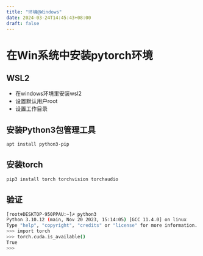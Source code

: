 ```yaml
---
title: "环境@Windows"
date: 2024-03-24T14:45:43+08:00
draft: false
---
```


# 在Win系统中安装pytorch环境

## WSL2

- 在windows环境里安装wsl2
- 设置默认用户root
- 设置工作目录

## 安装Python3包管理工具

```bash
apt install python3-pip
```

## 安装torch

```bash
pip3 install torch torchvision torchaudio
```

## 验证
```bash
[root❄DESKTOP-950PPAU:~]☭ python3
Python 3.10.12 (main, Nov 20 2023, 15:14:05) [GCC 11.4.0] on linux
Type "help", "copyright", "credits" or "license" for more information.
>>> import torch
>>> torch.cuda.is_available()
True
>>>
```
